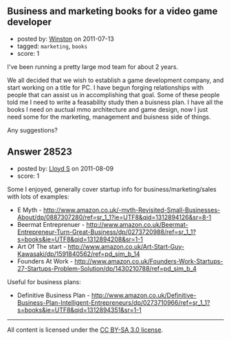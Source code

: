 ## Business and marketing books for a video game developer

- posted by: [Winston](https://stackexchange.com/users/-1/11962-winston) on 2011-07-13
- tagged: `marketing`, `books`
- score: 1

I've been running a pretty large mod team for about 2 years.

We all decided that we wish to establish a game development company, and start working on a title for PC. I have begun forging relationships with people that can assist us in accomplishing that goal. Some of these people told me I need to write a feasability study then a buisness plan. I have all the books I need on auctual mmo architecture and game design, now I just need some for the marketing, management and buisness side of things.

Any suggestions?


## Answer 28523

- posted by: [Lloyd S](https://stackexchange.com/users/-1/12549-lloyd-s) on 2011-08-09
- score: 1

Some I enjoyed, generally cover startup info for business/marketing/sales with lots of examples:

- E Myth - http://www.amazon.co.uk/-myth-Revisited-Small-Businesses-About/dp/0887307280/ref=sr_1_1?ie=UTF8&qid=1312894126&sr=8-1
- Beermat Entreprenuer - http://www.amazon.co.uk/Beermat-Entrepreneur-Turn-Great-Business/dp/0273720988/ref=sr_1_1?s=books&ie=UTF8&qid=1312894208&sr=1-1
- Art Of The start - http://www.amazon.co.uk/Art-Start-Guy-Kawasaki/dp/1591840562/ref=pd_sim_b_14
- Founders At Work - http://www.amazon.co.uk/Founders-Work-Startups-27-Startups-Problem-Solution/dp/1430210788/ref=pd_sim_b_4 

Useful for business plans:

- Definitive Business Plan - http://www.amazon.co.uk/Definitive-Business-Plan-Intelligent-Entrepreneurs/dp/0273710966/ref=sr_1_1?s=books&ie=UTF8&qid=1312894351&sr=1-1



---

All content is licensed under the [CC BY-SA 3.0 license](https://creativecommons.org/licenses/by-sa/3.0/).
